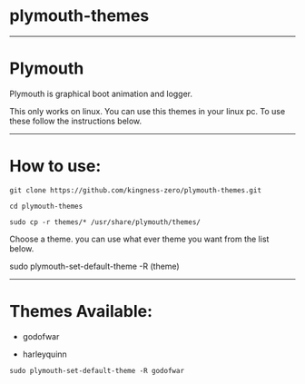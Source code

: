 # plymouth-themes

----
Plymouth
=
Plymouth is graphical boot animation and logger.

This only works on linux. You can use this themes in your linux pc. To use these follow the instructions below. 

-----
How to use:
=

```
git clone https://github.com/kingness-zero/plymouth-themes.git

cd plymouth-themes

sudo cp -r themes/* /usr/share/plymouth/themes/

```

Choose a theme.
you can use what ever theme you want from the list below.

sudo plymouth-set-default-theme -R (theme)

-------
Themes Available:
=

* godofwar

* harleyquinn

```
sudo plymouth-set-default-theme -R godofwar
```
